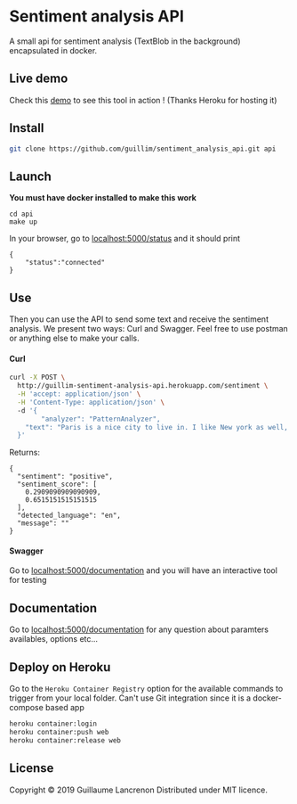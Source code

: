 # Sentiment analysis API

A small api for sentiment analysis (TextBlob in the background) encapsulated in docker.

## Live demo

Check this [demo](http://guillim-sentiment-analysis-api.herokuapp.com/documentation/) to see this tool in action !
(Thanks Heroku for hosting it)



## Install


```sh
git clone https://github.com/guillim/sentiment_analysis_api.git api
```


## Launch

**You must have docker installed to make this work**

```
cd api
make up
```

In your browser, go to [localhost:5000/status](http://localhost:5000/status) and it should print

```
{
    "status":"connected"
}
```


## Use

Then you can use the API to send some text and receive the sentiment analysis. We present two ways: Curl and Swagger. Feel free to use postman or anything else to make your calls.

#### Curl

```bash
curl -X POST \
  http://guillim-sentiment-analysis-api.herokuapp.com/sentiment \
  -H 'accept: application/json' \
  -H 'Content-Type: application/json' \ 
  -d '{ 
        "analyzer": "PatternAnalyzer", 
	"text": "Paris is a nice city to live in. I like New york as well, but Paris has a charm you cannot find elsewhere"
  }'  
```


Returns:


```
{
  "sentiment": "positive",
  "sentiment_score": [
    0.2909090909090909,
    0.6515151515151515
  ],
  "detected_language": "en",
  "message": ""
}
```

#### Swagger

Go to [localhost:5000/documentation](http://localhost:5000/documentation) and you will have an interactive tool for testing

## Documentation

Go to [localhost:5000/documentation](http://localhost:5000/documentation) for any question about paramters availables, options etc...

## Deploy on Heroku

Go to the ``` Heroku Container Registry ``` option for the available commands to trigger from your local folder. Can't use Git integration since it is a docker-compose based app

```bash
heroku container:login  
heroku container:push web  
heroku container:release web
```

## License

Copyright © 2019 Guillaume Lancrenon
Distributed under MIT licence.
